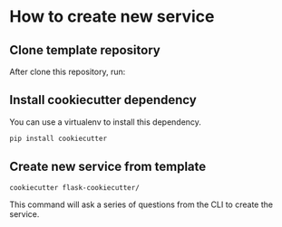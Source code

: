 # How to create new service

## Clone template repository
After clone this repository, run:

## Install cookiecutter dependency
You can use a virtualenv to install this dependency.
```bash
pip install cookiecutter
```

## Create new service from template
```bash
cookiecutter flask-cookiecutter/
```
This command will ask a series of questions from the CLI to create the service.